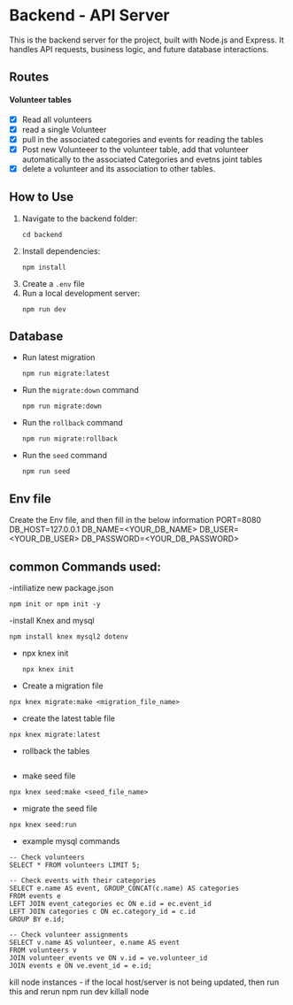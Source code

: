 # Backend - API Server

This is the backend server for the project, built with Node.js and Express. It handles API requests, business logic, and future database interactions.

## Routes

#### Volunteer tables

- [x] Read all volunteers
- [x] read a single Volunteer
- [x] pull in the associated categories and events for reading the tables
- [x] Post new Volunteeer to the volunteer table, add that volunteer automatically to the associated Categories and evetns joint tables
- [x] delete a volunteer and its association to other tables.

####

## How to Use

1. Navigate to the backend folder:
   ```
   cd backend
   ```
2. Install dependencies:
   ```
   npm install
   ```
3. Create a `.env` file
4. Run a local development server:
   ```
   npm run dev
   ```

## Database

- Run latest migration
  ```
  npm run migrate:latest
  ```
- Run the `migrate:down` command
  ```
  npm run migrate:down
  ```
- Run the `rollback` command
  ```
  npm run migrate:rollback
  ```
- Run the `seed` command
  ```
  npm run seed
  ```

## Env file

Create the Env file, and then fill in the below information
PORT=8080
DB_HOST=127.0.0.1
DB_NAME=<YOUR_DB_NAME>
DB_USER=<YOUR_DB_USER>
DB_PASSWORD=<YOUR_DB_PASSWORD>

## common Commands used:

-intiliatize new package.json

```
npm init or npm init -y
```

-install Knex and mysql

```
npm install knex mysql2 dotenv
```

- npx knex init

  ```
  npx knex init
  ```

- Create a migration file

```
npx knex migrate:make <migration_file_name>
```

- create the latest table file

```
npx knex migrate:latest
```

- rollback the tables

```npx knex migrate:rollback or npx knex migrate:down

```

- make seed file

```
npx knex seed:make <seed_file_name>
```

- migrate the seed file

```
npx knex seed:run
```

- example mysql commands

```
-- Check volunteers
SELECT * FROM volunteers LIMIT 5;

-- Check events with their categories
SELECT e.name AS event, GROUP_CONCAT(c.name) AS categories
FROM events e
LEFT JOIN event_categories ec ON e.id = ec.event_id
LEFT JOIN categories c ON ec.category_id = c.id
GROUP BY e.id;

-- Check volunteer assignments
SELECT v.name AS volunteer, e.name AS event
FROM volunteers v
JOIN volunteer_events ve ON v.id = ve.volunteer_id
JOIN events e ON ve.event_id = e.id;
```

kill node instances - if the local host/server is not being updated, then run this and rerun npm run dev
killall node
